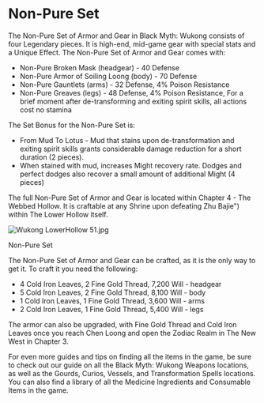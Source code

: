 # Non-Pure Set

The Non-Pure Set of Armor and Gear in Black Myth: Wukong consists of four Legendary pieces. It is high-end, mid-game gear with special stats and a Unique Effect. The Non-Pure Set of Armor and Gear comes with: 

  * Non-Pure Broken Mask (headgear) - 40 Defense
  * Non-Pure Armor of Soiling Loong (body) - 70 Defense
  * Non-Pure Gauntlets (arms) - 32 Defense, 4% Poison Resistance
  * Non-Pure Greaves (legs) - 48 Defense, 4% Poison Resistance, For a brief moment after de-transforming and exiting spirit skills, all actions cost no stamina

The Set Bonus for the Non-Pure Set is: 

  * From Mud To Lotus - Mud that stains upon de-transformation and exiting spirit skills grants considerable damage reduction for a short duration (2 pieces). 
  * When stained with mud, increases Might recovery rate. Dodges and perfect dodges also recover a small amount of additional Might (4 pieces)

The full Non-Pure Set of Armor and Gear is located within Chapter 4 - The Webbed Hollow. It is craftable at any Shrine upon defeating Zhu Bajie") within The Lower Hollow itself. 

![Wukong LowerHollow 51.jpg](https://oyster.ignimgs.com/mediawiki/apis.ign.com/black-myth-wukong/4/47/Wukong_LowerHollow_51.jpg)

Non-Pure Set

The Non-Pure Set of Armor and Gear can be crafted, as it is the only way to get it. To craft it you need the following: 

  * 4 Cold Iron Leaves, 2 Fine Gold Thread, 7,200 Will - headgear
  * 5 Cold Iron Leaves, 2 Fine Gold Thread, 8,100 Will - body
  * 1 Cold Iron Leaves, 1 Fine Gold Thread, 3,600 Will - arms
  * 2 Cold Iron Leaves, 1 Fine Gold Thread, 5,400 Will - legs

The armor can also be upgraded, with Fine Gold Thread and Cold Iron Leaves once you reach Chen Loong and open the Zodiac Realm in The New West in Chapter 3. 

For even more guides and tips on finding all the items in the game, be sure to check out our guide on all the Black Myth: Wukong Weapons locations, as well as the Gourds, Curios, Vessels, and Transformation Spells locations. You can also find a library of all the Medicine Ingredients and Consumable Items in the game.